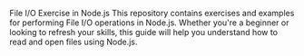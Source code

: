 File I/O Exercise in Node.js
This repository contains exercises and examples for performing File I/O operations in Node.js. Whether you're a beginner or looking to refresh your skills, this guide will help you understand how to read and open files using Node.js.
